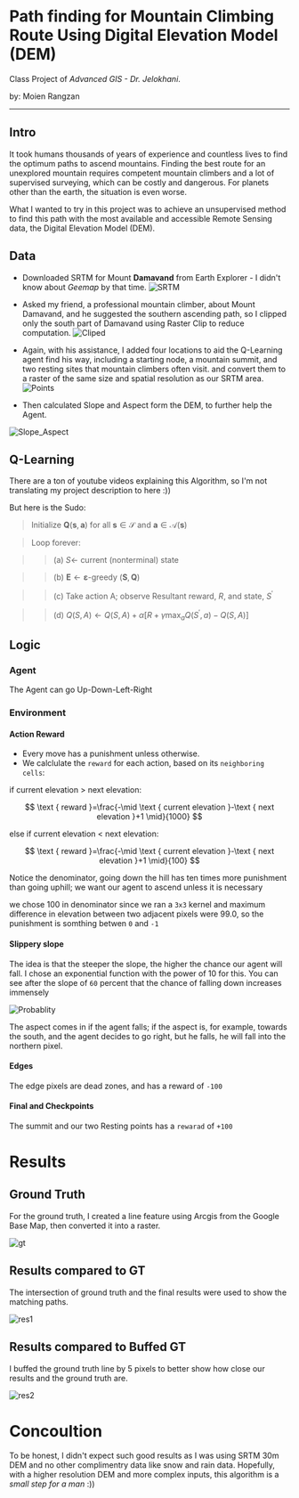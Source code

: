 # Path finding for **Mountain Climbing Route** Using Digital Elevation Model (DEM)

Class Project of *Advanced GIS - Dr. Jelokhani*.

by: Moien Rangzan

---

## Intro
It took humans thousands of years of experience and countless lives to find the optimum paths to ascend mountains. Finding the best route for an unexplored mountain requires competent mountain climbers and a lot of supervised surveying, which can be costly and dangerous. For planets other than the earth, the situation is even worse. 

What I wanted to try in this project was to achieve an unsupervised method to find this path with the most available and accessible Remote Sensing data, the Digital Elevation Model (DEM).


## Data

* Downloaded SRTM for Mount **Damavand** from Earth Explorer - I didn't know about *Geemap* by that time.
![SRTM](https://github.com/moienr/DEM_Path_finding/blob/acf146ab85696a931d190e0facb3869e70eb441a/imgs/1_srtm_ee.png)

* Asked my friend, a professional mountain climber, about Mount Damavand, and he suggested the southern ascending path, so I clipped only the south part of Damavand using Raster Clip to reduce computation.
![Cliped](https://github.com/moienr/DEM_Path_finding/blob/acf146ab85696a931d190e0facb3869e70eb441a/imgs/4_clipraster.png)

* Again, with his assistance, I added four locations to aid the Q-Learning agent find his way, including a starting node, a mountain summit, and two resting sites that mountain climbers often visit. and convert them to a raster of the same size and spatial resolution as our SRTM area.
![Points](https://github.com/moienr/DEM_Path_finding/blob/acf146ab85696a931d190e0facb3869e70eb441a/imgs/3_arcgis_points.png)

* Then calculated Slope and Aspect form the DEM, to further help the Agent.

![Slope_Aspect](https://github.com/moienr/DEM_Path_finding/blob/c1b8a516921a03c699f95878fbc8dfbcaad39fc6/imgs/slope_ascpet.png)


## Q-Learning
There are a ton of youtube videos explaining this Algorithm, so I'm not translating my project description to here :))

But here is the Sudo:


>Initialize $\mathbf{Q}(\mathbf{s}, \mathbf{a})$ for all $\mathbf{s} \in \mathcal{S}$ and $\mathbf{a} \in \mathcal{A}(\mathbf{s})$

>Loop forever:

>>  (a) $S \leftarrow$ current (nonterminal) state
  
>>  (b) $\boldsymbol{E} \leftarrow \boldsymbol{\varepsilon}$-greedy $(\boldsymbol{S}, \boldsymbol{Q})$
  
>>  (c) Take action A; observe Resultant reward, $R$, and state, $S^{\prime}$
  
>>  (d) $Q(S, A) \leftarrow Q(S, A)+\alpha\left[R+\gamma \max _a Q\left(S^{\prime}, a\right)-Q(S, A)\right]$



## Logic

### Agent

The Agent can go Up-Down-Left-Right

### Environment

#### Action Reward

* Every move has a punishment unless otherwise.
* We calclulate the `reward` for each action, based on its `neighboring cells`:

if current elevation $>$ next elevation:

$$
\text { reward }=\frac{-\mid \text { current elevation }-\text { next elevation }+1 \mid}{1000}
$$

else if current elevation $<$ next elevation:

$$
\text { reward }=\frac{-\mid \text { current elevation }-\text { next elevation }+1 \mid}{100}
$$

Notice the denominator, going down the hill has ten times more punishment than going uphill; we want our agent to ascend unless it is necessary

we chose 100 in denominator since we ran a `3x3` kernel and maximum difference in elevation between two adjacent pixels were 99.0, so the punishment is somthing betwen `0` and `-1`


#### Slippery slope

The idea is that the steeper the slope, the higher the chance our agent will fall. I chose an exponential function with the power of 10 for this. You can see after the slope of `60` percent that the chance of falling down increases immensely

![Probablity](https://github.com/moienr/DEM_Path_finding/blob/a1097bd9f59cfc25e042970114ece5d14980fe46/imgs/slipping%203func.png)

The aspect comes in if the agent falls; if the aspect is, for example, towards the south, and the agent decides to go right, but he falls, he will fall into the northern pixel.


#### Edges

The edge pixels are dead zones, and has a reward of `-100`

#### Final and Checkpoints

The summit and our two Resting points has a `rewarad` of `+100` 

# Results

## Ground Truth

For the ground truth, I created a line feature using Arcgis from the Google Base Map, then converted it into a raster.

![gt](https://github.com/moienr/DEM_Path_finding/blob/a1097bd9f59cfc25e042970114ece5d14980fe46/imgs/path.png)

## Results compared to GT
The intersection of ground truth and the final results were used to show the matching paths.

![res1](https://github.com/moienr/DEM_Path_finding/blob/a1097bd9f59cfc25e042970114ece5d14980fe46/imgs/res_1.png)

## Results compared to Buffed GT
I buffed the ground truth line by 5 pixels to better show how close our results and the ground truth are.

![res2](https://github.com/moienr/DEM_Path_finding/blob/a1097bd9f59cfc25e042970114ece5d14980fe46/imgs/res_2.png)

# Concoultion

To be honest, I didn't expect such good results as I was using SRTM 30m DEM and no other complimentry data like snow and rain data. Hopefully, with a higher resolution DEM and more complex inputs, this algorithm is a *small step for a man* :))
